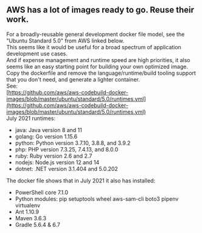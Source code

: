 ## AWS has a lot of images ready to go.  Reuse their work.  

For a broadly-reusable general development docker file model, see the "Ubuntu Standard 5.0" from AWS linked below.  
This seems like it would be useful for a broad spectrum of application development use cases.  
And if expense management and runtime speed are high priorities, it also seems like an easy starting point for building your own optimized image.  
Copy the dockerfile and remove the language/runtime/build tooling support that you don't need, and generate a lighter container.  
See:  
[https://github.com/aws/aws-codebuild-docker-images/blob/master/ubuntu/standard/5.0/runtimes.yml](https://github.com/aws/aws-codebuild-docker-images/blob/master/ubuntu/standard/5.0/runtimes.yml)  
July 2021 runtimes:  
* java: Java version 8 and 11  
* golang: Go version 1.15.6  
* python: Python version 3.7.10, 3.8.8, and 3.9.2  
* php: PHP version 7.3.25, 7.4.13, and 8.0.0  
* ruby: Ruby version 2.6 and 2.7  
* nodejs: Node.js version 12 and 14  
* dotnet: .NET version 3.1.404 and 5.0.202  
 
The docker file shows that in July 2021 it also has installed:  
* PowerShell core 7.1.0  
* Python modules: pip setuptools wheel aws-sam-cli boto3 pipenv virtualenv  
* Ant 1.10.9  
* Maven 3.6.3  
* Gradle 5.6.4 & 6.7  
